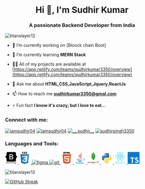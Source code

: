 <h1 align="center">Hi 👋, I'm Sudhir Kumar</h1>
<h3 align="center">A passionate Backend Developer from India</h3>

<p align="left"> <img src="https://komarev.com/ghpvc/?username=titanslayer12&label=Profile%20views&color=0e75b6&style=flat" alt="titanslayer12" /> </p>

<!-- <p align="left"> <a href="https://github.com/ryo-ma/github-profile-trophy"><img src="https://github-profile-trophy.vercel.app/?username=titanslayer12" alt="titanslayer12" /></a> </p> -->

- 🔭 I’m currently working on [Bloock chain Boot]<!-- (link) -->

- 🌱 I’m currently learning **MERN Stack**

- 👨‍💻 All of my projects are available at [https://app.netlify.com/teams/sudhirkumar3350/overview](https://app.netlify.com/teams/sudhirkumar3350/overview)

- 💬 Ask me about **HTML,CSS,JavaScript,Jquery,ReactJs**

- 📫 How to reach me **sudhirkumar3350@gmal.com**

- ⚡ Fun fact **I know it's crazy, but I love to eat…**

<h3 align="left">Connect with me:</h3>
<p align="left">
<a href="https://codepen.io/iamsudhir04" target="blank"><img align="center" src="https://raw.githubusercontent.com/rahuldkjain/github-profile-readme-generator/master/src/images/icons/Social/codepen.svg" alt="iamsudhir04" height="30" width="40" /></a>
<a href="https://twitter.com/iamsudhir04" target="blank"><img align="center" src="https://raw.githubusercontent.com/rahuldkjain/github-profile-readme-generator/master/src/images/icons/Social/twitter.svg" alt="iamsudhir04" height="30" width="40" /></a>
<a href="https://instagram.com/__.sudhir__" target="blank"><img align="center" src="https://raw.githubusercontent.com/rahuldkjain/github-profile-readme-generator/master/src/images/icons/Social/instagram.svg" alt="__.sudhir__" height="30" width="40" /></a>
<a href="https://www.hackerrank.com/sudhirsingh3350" target="blank"><img align="center" src="https://raw.githubusercontent.com/rahuldkjain/github-profile-readme-generator/master/src/images/icons/Social/hackerrank.svg" alt="sudhirsingh3350" height="30" width="40" /></a>
</p>

<h3 align="left">Languages and Tools:</h3>
<p align="left"> <a href="https://getbootstrap.com" target="_blank"> <img src="https://raw.githubusercontent.com/devicons/devicon/master/icons/bootstrap/bootstrap-plain-wordmark.svg" alt="bootstrap" width="40" height="40"/> </a> <a href="https://www.w3schools.com/css/" target="_blank"> <img src="https://raw.githubusercontent.com/devicons/devicon/master/icons/css3/css3-original-wordmark.svg" alt="css3" width="40" height="40"/> </a> <a href="https://www.figma.com/" target="_blank"> <img src="https://www.vectorlogo.zone/logos/figma/figma-icon.svg" alt="figma" width="40" height="40"/> </a> <a href="https://git-scm.com/" target="_blank"> <img src="https://www.vectorlogo.zone/logos/git-scm/git-scm-icon.svg" alt="git" width="40" height="40"/> </a> <a href="https://www.w3.org/html/" target="_blank"> <img src="https://raw.githubusercontent.com/devicons/devicon/master/icons/html5/html5-original-wordmark.svg" alt="html5" width="40" height="40"/> </a> <a href="https://www.java.com" target="_blank"> <img src="https://raw.githubusercontent.com/devicons/devicon/master/icons/java/java-original.svg" alt="java" width="40" height="40"/> </a> <a href="https://www.mongodb.com/" target="_blank"> <img src="https://raw.githubusercontent.com/devicons/devicon/master/icons/mongodb/mongodb-original-wordmark.svg" alt="mongodb" width="40" height="40"/> </a> <a href="https://www.python.org" target="_blank"> <img src="https://raw.githubusercontent.com/devicons/devicon/master/icons/python/python-original.svg" alt="python" width="40" height="40"/> </a> <a href="https://reactjs.org/" target="_blank"> <img src="https://raw.githubusercontent.com/devicons/devicon/master/icons/react/react-original-wordmark.svg" alt="react" width="40" height="40"/> </a> <a href="https://www.typescriptlang.org/" target="_blank"> <img src="https://raw.githubusercontent.com/devicons/devicon/master/icons/typescript/typescript-original.svg" alt="typescript" width="40" height="40"/> </a> </p>

<p><img align="center" src="https://github-readme-stats.vercel.app/api/top-langs?username=titanslayer12&show_icons=true&locale=en&layout=compact" alt="titanslayer12" /></p>



[![GitHub Streak](http://github-readme-streak-stats.herokuapp.com?user=titanslayer12&theme=tokyonight&hide_border=true&date_format=M%20j%5B%2C%20Y%5D)](https://git.io/streak-stats)
